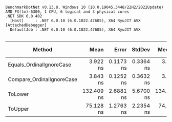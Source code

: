 ```

BenchmarkDotNet v0.13.8, Windows 10 (10.0.19045.3448/22H2/2022Update)
AMD FX(tm)-6300, 1 CPU, 6 logical and 3 physical cores
.NET SDK 6.0.402
  [Host]     : .NET 6.0.10 (6.0.1022.47605), X64 RyuJIT AVX [AttachedDebugger]
  DefaultJob : .NET 6.0.10 (6.0.1022.47605), X64 RyuJIT AVX


```
| Method                    | Mean       | Error     | StdDev    | Median     | Ratio | RatioSD | Rank | Gen0   | Allocated | Alloc Ratio |
|-------------------------- |-----------:|----------:|----------:|-----------:|------:|--------:|-----:|-------:|----------:|------------:|
| Equals_OrdinalIgnoreCase  |   3.922 ns | 0.1173 ns | 0.3364 ns |   3.994 ns |  1.00 |    0.00 |    1 |      - |         - |          NA |
| Compare_OrdinalIgnoreCase |   3.843 ns | 0.1252 ns | 0.3632 ns |   3.700 ns |  0.99 |    0.17 |    1 |      - |         - |          NA |
| ToLower                   | 132.409 ns | 2.6881 ns | 5.6700 ns | 134.049 ns | 34.83 |    3.36 |    3 | 0.0229 |      96 B |          NA |
| ToUpper                   |  75.128 ns | 1.2763 ns | 2.2354 ns |  74.929 ns | 20.45 |    2.16 |    2 |      - |         - |          NA |
